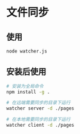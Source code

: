 # 文件同步

## 使用

```bash
node watcher.js
```

## 安装后使用

```bash
# 安装为全局命令
npm install -g .

# 在远端需要同步的目录下运行
watcher server -d ./pages

# 在本地需要同步的目录下运行
watcher client -d ./pages

```
